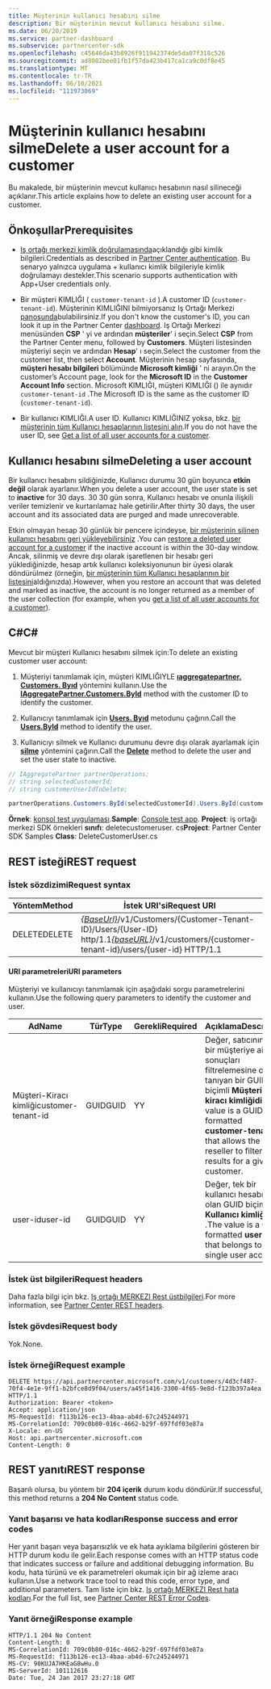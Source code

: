 ```yaml
---
title: Müşterinin kullanıcı hesabını silme
description: Bir müşterinin mevcut kullanıcı hesabını silme.
ms.date: 06/20/2019
ms.service: partner-dashboard
ms.subservice: partnercenter-sdk
ms.openlocfilehash: c45646da43b8926f911942374de5da07f318c526
ms.sourcegitcommit: ad8082bee01fb1f57da423b417ca1ca9c0df8e45
ms.translationtype: MT
ms.contentlocale: tr-TR
ms.lasthandoff: 06/10/2021
ms.locfileid: "111973069"
---
```

# <a name="delete-a-user-account-for-a-customer"></a><span data-ttu-id="27b6a-103">Müşterinin kullanıcı hesabını silme</span><span class="sxs-lookup"><span data-stu-id="27b6a-103">Delete a user account for a customer</span></span>

<span data-ttu-id="27b6a-104">Bu makalede, bir müşterinin mevcut kullanıcı hesabının nasıl silineceği açıklanır.</span><span class="sxs-lookup"><span data-stu-id="27b6a-104">This article explains how to delete an existing user account for a customer.</span></span>

## <a name="prerequisites"></a><span data-ttu-id="27b6a-105">Önkoşullar</span><span class="sxs-lookup"><span data-stu-id="27b6a-105">Prerequisites</span></span>

- <span data-ttu-id="27b6a-106">[Iş ortağı merkezi kimlik doğrulamasında](partner-center-authentication.md)açıklandığı gibi kimlik bilgileri.</span><span class="sxs-lookup"><span data-stu-id="27b6a-106">Credentials as described in [Partner Center authentication](partner-center-authentication.md).</span></span> <span data-ttu-id="27b6a-107">Bu senaryo yalnızca uygulama + kullanıcı kimlik bilgileriyle kimlik doğrulamayı destekler.</span><span class="sxs-lookup"><span data-stu-id="27b6a-107">This scenario supports authentication with App+User credentials only.</span></span>

- <span data-ttu-id="27b6a-108">Bir müşteri KIMLIĞI ( `customer-tenant-id` ).</span><span class="sxs-lookup"><span data-stu-id="27b6a-108">A customer ID (`customer-tenant-id`).</span></span> <span data-ttu-id="27b6a-109">Müşterinin KIMLIĞINI bilmiyorsanız Iş Ortağı Merkezi [panosunda](https://partner.microsoft.com/dashboard)bulabilirsiniz.</span><span class="sxs-lookup"><span data-stu-id="27b6a-109">If you don't know the customer's ID, you can look it up in the Partner Center [dashboard](https://partner.microsoft.com/dashboard).</span></span> <span data-ttu-id="27b6a-110">Iş Ortağı Merkezi menüsünden **CSP** ' yi ve ardından **müşteriler**' i seçin.</span><span class="sxs-lookup"><span data-stu-id="27b6a-110">Select **CSP** from the Partner Center menu, followed by **Customers**.</span></span> <span data-ttu-id="27b6a-111">Müşteri listesinden müşteriyi seçin ve ardından **Hesap**' ı seçin.</span><span class="sxs-lookup"><span data-stu-id="27b6a-111">Select the customer from the customer list, then select **Account**.</span></span> <span data-ttu-id="27b6a-112">Müşterinin hesap sayfasında, **müşteri hesabı bilgileri** bölümünde **Microsoft kimliği** ' ni arayın.</span><span class="sxs-lookup"><span data-stu-id="27b6a-112">On the customer’s Account page, look for the **Microsoft ID** in the **Customer Account Info** section.</span></span> <span data-ttu-id="27b6a-113">Microsoft KIMLIĞI, müşteri KIMLIĞI () ile aynıdır `customer-tenant-id` .</span><span class="sxs-lookup"><span data-stu-id="27b6a-113">The Microsoft ID is the same as the customer ID  (`customer-tenant-id`).</span></span>

- <span data-ttu-id="27b6a-114">Bir kullanıcı KIMLIĞI.</span><span class="sxs-lookup"><span data-stu-id="27b6a-114">A user ID.</span></span> <span data-ttu-id="27b6a-115">Kullanıcı KIMLIĞINIZ yoksa, bkz. [bir müşterinin tüm Kullanıcı hesaplarının listesini alın](get-a-list-of-all-user-accounts-for-a-customer.md).</span><span class="sxs-lookup"><span data-stu-id="27b6a-115">If you do not have the user ID, see [Get a list of all user accounts for a customer](get-a-list-of-all-user-accounts-for-a-customer.md).</span></span>

## <a name="deleting-a-user-account"></a><span data-ttu-id="27b6a-116">Kullanıcı hesabını silme</span><span class="sxs-lookup"><span data-stu-id="27b6a-116">Deleting a user account</span></span>

<span data-ttu-id="27b6a-117">Bir kullanıcı hesabını sildiğinizde, Kullanıcı durumu 30 gün boyunca **etkin değil** olarak ayarlanır.</span><span class="sxs-lookup"><span data-stu-id="27b6a-117">When you delete a user account, the user state is set to **inactive** for 30 days.</span></span> <span data-ttu-id="27b6a-118">30 30 gün sonra, Kullanıcı hesabı ve onunla ilişkili veriler temizlenir ve kurtarılamaz hale getirilir.</span><span class="sxs-lookup"><span data-stu-id="27b6a-118">After thirty 30 days, the user account and its associated data are purged and made unrecoverable.</span></span>

<span data-ttu-id="27b6a-119">Etkin olmayan hesap 30 günlük bir pencere içindeyse, [bir müşterinin silinen kullanıcı hesabını geri yükleyebilirsiniz](restore-a-user-for-a-customer.md) .</span><span class="sxs-lookup"><span data-stu-id="27b6a-119">You can [restore a deleted user account for a customer](restore-a-user-for-a-customer.md) if the inactive account is within the 30-day window.</span></span> <span data-ttu-id="27b6a-120">Ancak, silinmiş ve devre dışı olarak işaretlenen bir hesabı geri yüklediğinizde, hesap artık kullanıcı koleksiyonunun bir üyesi olarak döndürülmez (örneğin, [bir müşterinin tüm Kullanıcı hesaplarının bir listesini](get-a-list-of-all-user-accounts-for-a-customer.md)aldığınızda).</span><span class="sxs-lookup"><span data-stu-id="27b6a-120">However, when you restore an account that was deleted and marked as inactive, the account is no longer returned as a member of the user collection (for example, when you [get a list of all user accounts for a customer](get-a-list-of-all-user-accounts-for-a-customer.md)).</span></span>

## <a name="c"></a><span data-ttu-id="27b6a-121">C\#</span><span class="sxs-lookup"><span data-stu-id="27b6a-121">C\#</span></span>

<span data-ttu-id="27b6a-122">Mevcut bir müşteri Kullanıcı hesabını silmek için:</span><span class="sxs-lookup"><span data-stu-id="27b6a-122">To delete an existing customer user account:</span></span>

1. <span data-ttu-id="27b6a-123">Müşteriyi tanımlamak için, müşteri KIMLIĞIYLE [**ıaggregatepartner. Customers. Byıd**](/dotnet/api/microsoft.store.partnercenter.customers.icustomercollection.byid) yöntemini kullanın.</span><span class="sxs-lookup"><span data-stu-id="27b6a-123">Use the [**IAggregatePartner.Customers.ById**](/dotnet/api/microsoft.store.partnercenter.customers.icustomercollection.byid) method with the customer ID to identify the customer.</span></span>

2. <span data-ttu-id="27b6a-124">Kullanıcıyı tanımlamak için [**Users. Byıd**](/dotnet/api/microsoft.store.partnercenter.customerusers.icustomerusercollection.byid) metodunu çağırın.</span><span class="sxs-lookup"><span data-stu-id="27b6a-124">Call the [**Users.ById**](/dotnet/api/microsoft.store.partnercenter.customerusers.icustomerusercollection.byid) method to identify the user.</span></span>

3. <span data-ttu-id="27b6a-125">Kullanıcıyı silmek ve Kullanıcı durumunu devre dışı olarak ayarlamak için [**silme**](/dotnet/api/microsoft.store.partnercenter.customerusers.icustomeruser.delete) yöntemini çağırın.</span><span class="sxs-lookup"><span data-stu-id="27b6a-125">Call the [**Delete**](/dotnet/api/microsoft.store.partnercenter.customerusers.icustomeruser.delete) method to delete the user and set the user state to inactive.</span></span>

``` csharp
// IAggregatePartner partnerOperations;
// string selectedCustomerId;
// string customerUserIdToDelete;

partnerOperations.Customers.ById(selectedCustomerId).Users.ById(customerUserIdToDelete).Delete();
```

<span data-ttu-id="27b6a-126">**Örnek**: [konsol test uygulaması](console-test-app.md).</span><span class="sxs-lookup"><span data-stu-id="27b6a-126">**Sample**: [Console test app](console-test-app.md).</span></span> <span data-ttu-id="27b6a-127">**Project**: iş ortağı merkezi SDK örnekleri **sınıfı**: deletecustomeruser. cs</span><span class="sxs-lookup"><span data-stu-id="27b6a-127">**Project**: Partner Center SDK Samples **Class**: DeleteCustomerUser.cs</span></span>

## <a name="rest-request"></a><span data-ttu-id="27b6a-128">REST isteği</span><span class="sxs-lookup"><span data-stu-id="27b6a-128">REST request</span></span>

### <a name="request-syntax"></a><span data-ttu-id="27b6a-129">İstek sözdizimi</span><span class="sxs-lookup"><span data-stu-id="27b6a-129">Request syntax</span></span>

| <span data-ttu-id="27b6a-130">Yöntem</span><span class="sxs-lookup"><span data-stu-id="27b6a-130">Method</span></span>     | <span data-ttu-id="27b6a-131">İstek URI'si</span><span class="sxs-lookup"><span data-stu-id="27b6a-131">Request URI</span></span>                                                                                            |
|------------|--------------------------------------------------------------------------------------------------------|
| <span data-ttu-id="27b6a-132">DELETE</span><span class="sxs-lookup"><span data-stu-id="27b6a-132">DELETE</span></span>     | <span data-ttu-id="27b6a-133">[*{BaseUrl}*](partner-center-rest-urls.md)/v1/Customers/{Customer-Tenant-ID}/Users/{User-ID} http/1.1</span><span class="sxs-lookup"><span data-stu-id="27b6a-133">[*{baseURL}*](partner-center-rest-urls.md)/v1/customers/{customer-tenant-id}/users/{user-id} HTTP/1.1</span></span> |

#### <a name="uri-parameters"></a><span data-ttu-id="27b6a-134">URI parametreleri</span><span class="sxs-lookup"><span data-stu-id="27b6a-134">URI parameters</span></span>

<span data-ttu-id="27b6a-135">Müşteriyi ve kullanıcıyı tanımlamak için aşağıdaki sorgu parametrelerini kullanın.</span><span class="sxs-lookup"><span data-stu-id="27b6a-135">Use the following query parameters to identify the customer and user.</span></span>

| <span data-ttu-id="27b6a-136">Ad</span><span class="sxs-lookup"><span data-stu-id="27b6a-136">Name</span></span>                   | <span data-ttu-id="27b6a-137">Tür</span><span class="sxs-lookup"><span data-stu-id="27b6a-137">Type</span></span>     | <span data-ttu-id="27b6a-138">Gerekli</span><span class="sxs-lookup"><span data-stu-id="27b6a-138">Required</span></span> | <span data-ttu-id="27b6a-139">Açıklama</span><span class="sxs-lookup"><span data-stu-id="27b6a-139">Description</span></span>                                                                                                               |
|------------------------|----------|----------|---------------------------------------------------------------------------------------------------------------------------|
| <span data-ttu-id="27b6a-140">Müşteri-Kiracı kimliği</span><span class="sxs-lookup"><span data-stu-id="27b6a-140">customer-tenant-id</span></span>     | <span data-ttu-id="27b6a-141">GUID</span><span class="sxs-lookup"><span data-stu-id="27b6a-141">GUID</span></span>     | <span data-ttu-id="27b6a-142">Y</span><span class="sxs-lookup"><span data-stu-id="27b6a-142">Y</span></span>        | <span data-ttu-id="27b6a-143">Değer, satıcının belirli bir müşteriye ait sonuçları filtrelemesine olanak tanıyan bir GUID biçimli **Müşteri-kiracı kimliğidir** .</span><span class="sxs-lookup"><span data-stu-id="27b6a-143">The value is a GUID-formatted **customer-tenant-id** that allows the reseller to filter the results for a given customer.</span></span> |
| <span data-ttu-id="27b6a-144">user-id</span><span class="sxs-lookup"><span data-stu-id="27b6a-144">user-id</span></span>                | <span data-ttu-id="27b6a-145">GUID</span><span class="sxs-lookup"><span data-stu-id="27b6a-145">GUID</span></span>     | <span data-ttu-id="27b6a-146">Y</span><span class="sxs-lookup"><span data-stu-id="27b6a-146">Y</span></span>        | <span data-ttu-id="27b6a-147">Değer, tek bir kullanıcı hesabına ait olan GUID biçimli bir **Kullanıcı kimliğidir** .</span><span class="sxs-lookup"><span data-stu-id="27b6a-147">The value is a GUID-formatted **user-id** that belongs to a single user account.</span></span>                                          |

### <a name="request-headers"></a><span data-ttu-id="27b6a-148">İstek üst bilgileri</span><span class="sxs-lookup"><span data-stu-id="27b6a-148">Request headers</span></span>

<span data-ttu-id="27b6a-149">Daha fazla bilgi için bkz. [Iş ortağı MERKEZI Rest üstbilgileri](headers.md).</span><span class="sxs-lookup"><span data-stu-id="27b6a-149">For more information, see [Partner Center REST headers](headers.md).</span></span>

### <a name="request-body"></a><span data-ttu-id="27b6a-150">İstek gövdesi</span><span class="sxs-lookup"><span data-stu-id="27b6a-150">Request body</span></span>

<span data-ttu-id="27b6a-151">Yok.</span><span class="sxs-lookup"><span data-stu-id="27b6a-151">None.</span></span>

### <a name="request-example"></a><span data-ttu-id="27b6a-152">İstek örneği</span><span class="sxs-lookup"><span data-stu-id="27b6a-152">Request example</span></span>

```http
DELETE https://api.partnercenter.microsoft.com/v1/customers/4d3cf487-70f4-4e1e-9ff1-b2bfce8d9f04/users/a45f1416-3300-4f65-9e8d-f123b397a4ea HTTP/1.1
Authorization: Bearer <token>
Accept: application/json
MS-RequestId: f113b126-ec13-4baa-ab4d-67c245244971
MS-CorrelationId: 709c0b80-016c-4662-b29f-697fdf03e87a
X-Locale: en-US
Host: api.partnercenter.microsoft.com
Content-Length: 0
```

## <a name="rest-response"></a><span data-ttu-id="27b6a-153">REST yanıtı</span><span class="sxs-lookup"><span data-stu-id="27b6a-153">REST response</span></span>

<span data-ttu-id="27b6a-154">Başarılı olursa, bu yöntem bir **204 içerik** durum kodu döndürür.</span><span class="sxs-lookup"><span data-stu-id="27b6a-154">If successful, this method returns a **204 No Content** status code.</span></span>

### <a name="response-success-and-error-codes"></a><span data-ttu-id="27b6a-155">Yanıt başarısı ve hata kodları</span><span class="sxs-lookup"><span data-stu-id="27b6a-155">Response success and error codes</span></span>

<span data-ttu-id="27b6a-156">Her yanıt başarı veya başarısızlık ve ek hata ayıklama bilgilerini gösteren bir HTTP durum kodu ile gelir.</span><span class="sxs-lookup"><span data-stu-id="27b6a-156">Each response comes with an HTTP status code that indicates success or failure and additional debugging information.</span></span> <span data-ttu-id="27b6a-157">Bu kodu, hata türünü ve ek parametreleri okumak için bir ağ izleme aracı kullanın.</span><span class="sxs-lookup"><span data-stu-id="27b6a-157">Use a network trace tool to read this code, error type, and additional parameters.</span></span> <span data-ttu-id="27b6a-158">Tam liste için bkz. [Iş ortağı MERKEZI Rest hata kodları](error-codes.md).</span><span class="sxs-lookup"><span data-stu-id="27b6a-158">For the full list, see [Partner Center REST Error Codes](error-codes.md).</span></span>

### <a name="response-example"></a><span data-ttu-id="27b6a-159">Yanıt örneği</span><span class="sxs-lookup"><span data-stu-id="27b6a-159">Response example</span></span>

```http
HTTP/1.1 204 No Content
Content-Length: 0
MS-CorrelationId: 709c0b80-016c-4662-b29f-697fdf03e87a
MS-RequestId: f113b126-ec13-4baa-ab4d-67c245244971
MS-CV: 90KUJA7HKEaG8wHu.0
MS-ServerId: 101112616
Date: Tue, 24 Jan 2017 23:27:18 GMT
```
